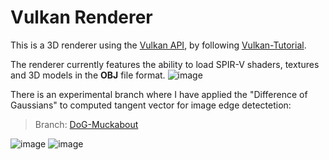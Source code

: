 # Vulkan Renderer

This is a 3D renderer using the [Vulkan API](https://www.vulkan.org/), by following [Vulkan-Tutorial](https://vulkan-tutorial.com/).

The renderer currently features the ability to load SPIR-V shaders, textures and 3D models in the **OBJ** file format.
![image](https://github.com/user-attachments/assets/c3e28f0f-410a-4ad8-9550-41f46ebf04e7)

There is an experimental branch where I have applied the "Difference of Gaussians" to computed tangent vector for image edge detectetion:
> Branch: [DoG-Muckabout](https://github.com/KamilKrauze/VulkanRenderer/tree/DoG-Muckabout)

![image](https://github.com/user-attachments/assets/8286324d-755f-4035-b568-73101a7bc0b2)
![image](https://github.com/user-attachments/assets/dcb4db88-c861-44a1-bfb8-88fd08ad9462)
